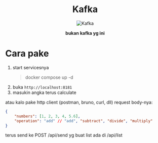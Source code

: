 <h1 align="center">Kafka</h1>

<p align="center">
  <img src="https://media1.tenor.com/m/_RiBHVVH-wIAAAAd/kafka-kafka-pat.gif" alt="Kafka"/>
</p>
<p align="center">
<b> bukan kafka yg ini</b>
</p>

# Cara pake

1. start servicesnya
    > docker compose up -d
2. buka `http://localhost:8181`
3. masukin angka terus calculate


atau kalo pake http client (postman, bruno, curl, dll) request body-nya:

```json
{
    "numbers": [1, 2, 3, 4, 5.6],
    "operation": "add" // "add", "subtract", "divide", "multiply"
}
```
terus send ke POST /api/send
yg buat list ada di /api/list